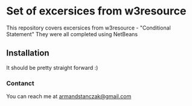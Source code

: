 # Set of excersices from w3resource

This repository covers excersices from w3resource - "Conditional Statement"
They were all completed using NetBeans

## Installation

It should be pretty straight forward :)

### Contanct

You can reach me at armandstanczak@gmail.com
